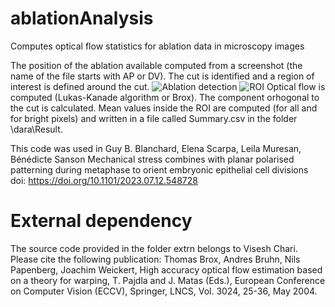 # ablationAnalysis
Computes optical flow statistics for ablation data in microscopy images

The position of the ablation available computed from a screenshot (the name of the file starts with AP or DV).
The cut is identified and a region of interest is defined around the cut.
![Ablation detection](Cut.png)
![ROI](ROI.png)
Optical flow is computed (Lukas-Kanade algorithm or Brox). The component orhogonal to the cut is calculated.
Mean values inside the ROI are computed (for all and for bright pixels) and  written in a file called Summary.csv in the folder \dara\Result.

This code was used in
Guy B. Blanchard, Elena Scarpa, Leila Muresan, Bénédicte Sanson
Mechanical stress combines with planar polarised patterning during metaphase to orient embryonic epithelial cell divisions
doi: https://doi.org/10.1101/2023.07.12.548728


# External dependency
The source code provided in the folder extrn belongs to Visesh Chari.
Please cite the following publication:
Thomas Brox, Andres Bruhn, Nils Papenberg, Joachim Weickert,
High accuracy optical flow estimation based on a theory for warping,
T. Pajdla and J. Matas (Eds.), European Conference on Computer Vision (ECCV),
Springer, LNCS, Vol. 3024,  25-36, May 2004. 
